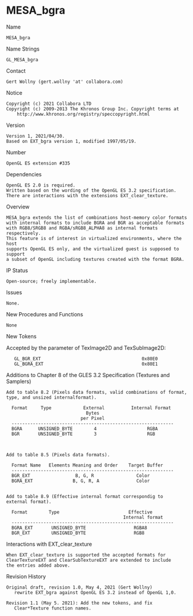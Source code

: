 # MESA_bgra

Name

    MESA_bgra

Name Strings

    GL_MESA_bgra

Contact

    Gert Wollny (gert.wollny 'at' collabora.com)

Notice

    Copyright (c) 2021 Collabora LTD 
    Copyright (c) 2009-2013 The Khronos Group Inc. Copyright terms at
        http://www.khronos.org/registry/speccopyright.html

Version

    Version 1, 2021/04/30.
    Based on EXT_bgra version 1, modified 1997/05/19.

Number

    OpenGL ES extension #335

Dependencies

    OpenGL ES 2.0 is required.
    Written based on the wording of the OpenGL ES 3.2 specification.
    There are interactions with the extensions EXT_clear_texture.

Overview

    MESA_bgra extends the list of combinations host-memory color formats
    with internal formats to include BGRA and BGR as acceptable formats
    with RGB8/SRGB8 and RGBA/sRGB8_ALPHA8 as internal formats respectively.
    This feature is of interest in virtualized environments, where the host
    supports OpenGL ES only, and the virtualized guest is supposed to support
    a subset of OpenGL including textures created with the format BGRA.

IP Status

    Open-source; freely implementable.

Issues

    None.

New Procedures and Functions

    None

New Tokens

   Accepted by the <format> parameter of TexImage2D and TexSubImage2D:

       GL_BGR_EXT                                      0x80E0
       GL_BGRA_EXT                                     0x80E1

Additions to Chapter 8 of the GLES 3.2 Specification (Textures and Samplers)

    Add to table 8.2 (Pixels data formats, valid combinations of format,
    type, and unsized internalformat).

      Format     Type            External          Internal Format 
                                  Bytes
                                per Pixel
      -------------------------------------------------------------
      BGRA      UNSIGNED_BYTE        4                   RGBA
      BGR       UNSIGNED_BYTE        3                   RGB



    Add to table 8.5 (Pixels data formats).

      Format Name   Elements Meaning and Order    Target Buffer
      -------------------------------------------------------------
      BGR_EXT                 B, G, R                Color
      BGRA_EXT               B, G, R, A              Color


    Add to table 8.9 (Effective internal format correspondig to
    external format).

      Format        Type                          Effective
                                                Internal format
      -------------------------------------------------------------
      BGRA_EXT       UNSIGNED_BYTE                  RGBA8
      BGR_EXT        UNSIGNED_BYTE                  RGB8

Interactions with EXT_clear_texture

    When EXT_clear_texture is supported the accepted formats for
    ClearTextureEXT and ClearSubTextureEXT are extended to include
    the entries added above. 


Revision History

    Original draft, revision 1.0, May 4, 2021 (Gert Wollny)
       rewrite EXT_bgra against OpenGL ES 3.2 instead of OpenGL 1,0.

    Revision 1.1 (May 5. 2021): Add the new tokens, and fix
       Clear*Texture function names.
